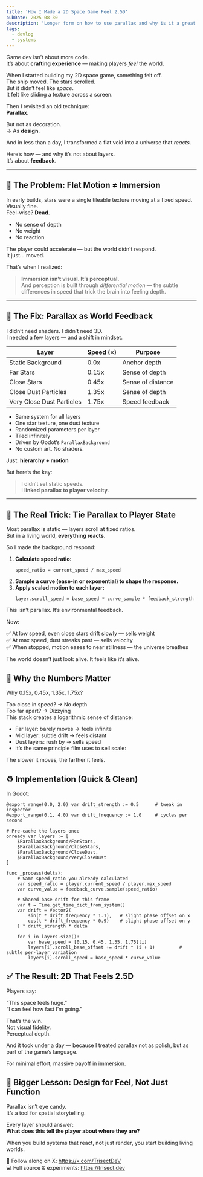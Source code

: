 ```yaml
---
title: 'How I Made a 2D Space Game Feel 2.5D'
pubDate: 2025-08-30
description: 'Longer form on how to use parallax and why is it a great tool'
tags:
  - devlog
  - systems
---
```


Game dev isn’t about more code.  
It’s about **crafting experience** — making players *feel* the world.

When I started building my 2D space game, something felt off.  
The ship moved. The stars scrolled.  
But it didn’t feel like *space*.  
It felt like sliding a texture across a screen.

Then I revisited an old technique:  
**Parallax**.

But not as decoration.  
→ As **design**.

And in less than a day, I transformed a flat void into a universe that *reacts*.

Here’s how — and why it’s not about layers.  
It’s about **feedback**.

---

## 🔄 The Problem: Flat Motion ≠ Immersion

In early builds, stars were a single tileable texture moving at a fixed speed.  
Visually fine.  
Feel-wise? **Dead**.

- No sense of depth  
- No weight  
- No reaction

The player could accelerate — but the world didn’t respond.  
It just… moved.

That’s when I realized:  
> **Immersion isn’t visual. It’s perceptual.**  
> And perception is built through *differential motion* — the subtle differences in speed that trick the brain into feeling depth.

---

## 🎯 The Fix: Parallax as World Feedback

I didn’t need shaders. I didn’t need 3D.  
I needed a few layers — and a shift in mindset.

| Layer                   | Speed (×) | Purpose                  |
|------------------------|----------|---------------------------|
| Static Background       | 0.0x     | Anchor depth              |
| Far Stars               | 0.15x    | Sense of depth            |
| Close Stars             | 0.45x    | Sense of distance         |
| Close Dust Particles    | 1.35x    | Sense of depth            |
| Very Close Dust Particles | 1.75x  | Speed feedback            |

- Same system for all layers  
- One star texture, one dust texture  
- Randomized parameters per layer  
- Tiled infinitely  
- Driven by Godot’s `ParallaxBackground`  
- No custom art. No shaders.  

Just: **hierarchy + motion**

But here’s the key:  
> I didn’t set static speeds.  
> I **linked parallax to player velocity**.

---

## 🧠 The Real Trick: Tie Parallax to Player State

Most parallax is static — layers scroll at fixed ratios.  
But in a living world, **everything reacts**.

So I made the background respond:

1. **Calculate speed ratio:**  
   ```gdscript
   speed_ratio = current_speed / max_speed
2. **Sample a curve (ease-in or exponential) to shape the response.**
3. **Apply scaled motion to each layer:**
	```gdscript
	layer.scroll_speed = base_speed * curve_sample * feedback_strength
	```

This isn’t parallax.
It’s environmental feedback.

Now:

✅ At low speed, even close stars drift slowly — sells weight  
✅ At max speed, dust streaks past — sells velocity  
✅ When stopped, motion eases to near stillness — the universe breathes  

The world doesn’t just look alive.
It feels like it’s alive.


## 📏 Why the Numbers Matter
Why 0.15x, 0.45x, 1.35x, 1.75x?

Too close in speed? → No depth  
Too far apart? → Dizzying  
This stack creates a logarithmic sense of distance:  

- Far layer: barely moves → feels infinite
- Mid layer: subtle drift → feels distant
- Dust layers: rush by → sells speed
- It’s the same principle film uses to sell scale:

The slower it moves, the farther it feels. 

## ⚙️ Implementation (Quick & Clean)
In Godot:
``` gdscript
@export_range(0.0, 2.0) var drift_strength := 0.5      # tweak in inspector
@export_range(0.1, 4.0) var drift_frequency := 1.0     # cycles per second

# Pre-cache the layers once
onready var layers := [
    $ParallaxBackground/FarStars,
    $ParallaxBackground/CloseStars,
    $ParallaxBackground/CloseDust,
    $ParallaxBackground/VeryCloseDust
]

func _process(delta):
    # Same speed_ratio you already calculated
    var speed_ratio = player.current_speed / player.max_speed
    var curve_value = feedback_curve.sample(speed_ratio)

    # Shared base drift for this frame
    var t = Time.get_time_dict_from_system()
    var drift = Vector2(
        sin(t * drift_frequency * 1.1),   # slight phase offset on x
        cos(t * drift_frequency * 0.9)    # slight phase offset on y
    ) * drift_strength * delta

    for i in layers.size():
        var base_speed = [0.15, 0.45, 1.35, 1.75][i]
        layers[i].scroll_base_offset += drift * (i + 1)         # subtle per-layer variation
        layers[i].scroll_speed = base_speed * curve_value
```

## ✅ The Result: 2D That Feels 2.5D
Players say:   

“This space feels huge.”   
“I can feel how fast I’m going.”    

That’s the win.   
Not visual fidelity.   
Perceptual depth.   

And it took under a day — because I treated parallax not as polish, but as part of the game’s language.

For minimal effort, massive payoff in immersion.

## 🧩 Bigger Lesson: Design for Feel, Not Just Function

Parallax isn’t eye candy.  
It’s a tool for spatial storytelling.

Every layer should answer:   
**What does this tell the player about where they are?**

When you build systems that react, not just render,
you start building living worlds.

🧵 Follow along on X: https://x.com/TrisectDeV   
💻 Full source & experiments: https://trisect.dev